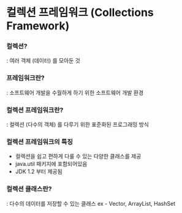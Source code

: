 # 컬렉션 프레임워크 (Collections Framework)

### 컬렉션?
: 여러 객체 (데이터) 를 모아둔 것

### 프레임워크란?
: 소프트웨어 개발을 수월하게 하기 위한 소프트웨어 개발 환경

### 컬렉션 프레임워크란?
: 컬렉션 (다수의 객체) 를 다루기 위한 표준화된 프로그래밍 방식

### 컬렉션 프레임워크의 특징
- 컬렉션을 쉽고 편하게 다룰 수 있는 다양한 클래스를 제공
- java.util 패키지에 포함되어있음
- JDK 1.2 부터 제공됨

### 컬렉션 클래스란?
: 다수의 데이터를 저장할 수 있는 클래스
ex - Vector, ArrayList, HashSet